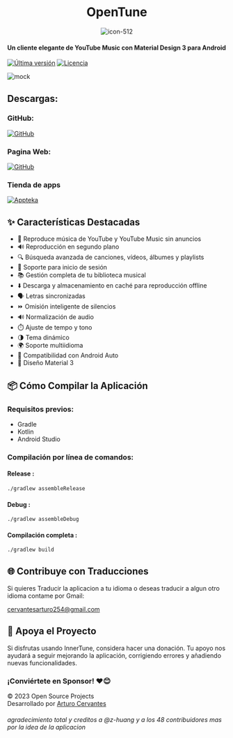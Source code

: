 <div align="center">
<h1>OpenTune</h1> 
</div>


<div align="center">

![icon-512](https://github.com/user-attachments/assets/179f1b0b-77db-4adc-8bae-46bf4bce0bc2)





</div>
 

  
  #### Un cliente elegante de YouTube Music con Material Design 3 para Android

  
  [![Última versión](https://img.shields.io/github/v/release/Arturo254/InnerTune?style=for-the-badge&logo=github&color=blue)](https://github.com/Arturo254/InnerTune/releases)
  [![Licencia](https://img.shields.io/github/license/Arturo254/InnerTune?style=for-the-badge&logo=gnu&color=green)](https://github.com/z-huang/InnerTune/blob/main/LICENSE)
</div>

![mock](https://github.com/user-attachments/assets/93b4dd12-8f94-4d12-b770-2138fbf1358d)



## Descargas:

### GitHub:

[![GitHub](https://img.shields.io/badge/GitHub-100000?style=for-the-badge&logo=github&logoColor=white)](https://github.com/Arturo254/InnerTune/releases/latest)

### Pagina Web:

[![GitHub](https://img.shields.io/badge/Pagina-Web-100000?style=for-the-badge&logo=web&logoColor=Blue)](https://innertunne.netlify.app/#downloadapk)

### Tienda de apps

[![Appteka](https://img.shields.io/badge/Appteka-58CC02?style=for-the-badge&logo=Appteka&logoColor=white)](https://appteka.store/app/3d2r188065)

## ✨ Características Destacadas

- 🎵 Reproduce música de YouTube y YouTube Music sin anuncios
- 🔊 Reproducción en segundo plano
- 🔍 Búsqueda avanzada de canciones, vídeos, álbumes y playlists
- 🔑 Soporte para inicio de sesión
- 📚 Gestión completa de tu biblioteca musical
- ⬇️ Descarga y almacenamiento en caché para reproducción offline
- 🗣️ Letras sincronizadas
- ⏩ Omisión inteligente de silencios
- 🔊 Normalización de audio
- ⏱️ Ajuste de tempo y tono
- 🌗 Tema dinámico
- 🌍 Soporte multiidioma
- 🚗 Compatibilidad con Android Auto
- 💎 Diseño Material 3

## 📦 Cómo Compilar la Aplicación

### Requisitos previos:
- Gradle
- Kotlin
- Android Studio

### Compilación por línea de comandos:
#### Release :
```bash
./gradlew assembleRelease
```
#### Debug :
```bash
./gradlew assembleDebug
```
#### Compilación completa :
```bash
./gradlew build

```


## 🌐 Contribuye con Traducciones

Si quieres Traducir la aplicacion a tu idioma o deseas traducir a algun otro idioma contame por Gmail:

cervantesarturo254@gmail.com


## 💖 Apoya el Proyecto

Si disfrutas usando InnerTune, considera hacer una donación. Tu apoyo nos ayudará a seguir mejorando la aplicación, corrigiendo errores y añadiendo nuevas funcionalidades.

### ¡Conviértete en Sponsor! ❤️😊

© 2023 Open Source Projects  
Desarrollado por [Arturo Cervantes](https://www.paypal.com/paypalme/ArturoCervantes254)


###### agradecimiento total y creditos a @z-huang y a los 48 contribuidores mas por la idea de la aplicacion
